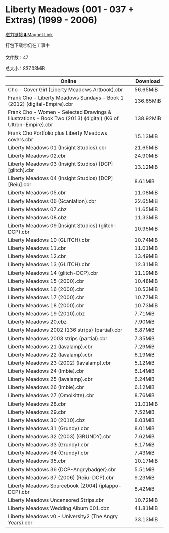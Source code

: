 # Liberty Meadows (001 - 037 + Extras) (1999 - 2006)

[磁力链接⬇Magnet Link](magnet:?xt=urn:btih:33d79e902b4b9766bb9451079632519ac84174c2&dn=Liberty%20Meadows%20%28001%20-%20037%20%2B%20Extras%29%20%281999%20-%202006%29)

打包下载📦仍在工事中

文件数：47

总大小：837.03MiB

Online | Download
--- | ---
Cho - Cover Girl (Liberty Meadows Artbook).cbr | 56.65MiB
Frank Cho - Liberty Meadows Sundays - Book 1 (2012) (digital-Empire).cbr | 136.65MiB
Frank Cho - Women - Selected Drawings & Illustrations - Book Two (2013) (digital) (K6 of Ultron-Empire).cbr | 138.92MiB
Frank Cho Portfolio plus Liberty Meadows covers.cbr | 15.13MiB
Liberty Meadows 01 (Insight Studios).cbr | 21.65MiB
Liberty Meadows 02.cbr | 24.90MiB
Liberty Meadows 03 (Insight Studios) \[DCP\] \[glitch\].cbr | 13.12MiB
Liberty Meadows 04 (Insight Studios) \[DCP\] \[Reiu\].cbr | 8.61MiB
Liberty Meadows 05.cbr | 11.08MiB
Liberty Meadows 06 (Scanlation).cbr | 22.65MiB
Liberty Meadows 07.cbz | 11.65MiB
Liberty Meadows 08.cbz | 11.33MiB
Liberty Meadows 09 \[Insight Studios\] (glitch-DCP).cbr | 10.95MiB
Liberty Meadows 10 (GLITCH).cbr | 10.74MiB
Liberty Meadows 11.cbr | 11.01MiB
Liberty Meadows 12.cbr | 13.49MiB
Liberty Meadows 13 (GLITCH).cbr | 12.31MiB
Liberty Meadows 14 (glitch-DCP).cbr | 11.19MiB
Liberty Meadows 15 (2000).cbr | 10.48MiB
Liberty Meadows 16 (2000).cbr | 10.53MiB
Liberty Meadows 17 (2000).cbr | 10.77MiB
Liberty Meadows 18 (2000).cbr | 10.73MiB
Liberty Meadows 19 (2010).cbz | 7.71MiB
Liberty Meadows 20.cbz | 7.90MiB
Liberty Meadows 2002 (136 strips) (partial).cbr | 6.87MiB
Liberty Meadows 2003 strips (partial).cbr | 7.35MiB
Liberty Meadows 21 (lavalamp).cbr | 7.29MiB
Liberty Meadows 22 (lavalamp).cbr | 6.19MiB
Liberty Meadows 23 (2002) (lavalamp).cbr | 5.12MiB
Liberty Meadows 24 (Imbie).cbr | 6.14MiB
Liberty Meadows 25 (lavalamp).cbr | 6.24MiB
Liberty Meadows 26 (Imbie).cbr | 6.12MiB
Liberty Meadows 27 (Omoikitte).cbr | 8.76MiB
Liberty Meadows 28.cbr | 11.01MiB
Liberty Meadows 29.cbr | 7.52MiB
Liberty Meadows 30 (2010).cbz | 8.03MiB
Liberty Meadows 31 (Grundy).cbr | 8.01MiB
Liberty Meadows 32 (2003) (GRUNDY).cbr | 7.62MiB
Liberty Meadows 33 (Grundy).cbr | 8.17MiB
Liberty Meadows 34 (Grundy).cbr | 7.43MiB
Liberty Meadows 35.cbr | 10.17MiB
Liberty Meadows 36 {DCP-Angrybadger}.cbr | 5.51MiB
Liberty Meadows 37 (2006) (Reiu-DCP).cbr | 9.23MiB
Liberty Meadows Sourcebook \[2004\] (jplappo-DCP).cbr | 8.42MiB
Liberty Meadows Uncensored Strips.cbr | 10.72MiB
Liberty Meadows Wedding Album 001.cbz | 41.81MiB
Liberty Meadows v0 - University2 (The Angry Years).cbr | 33.13MiB